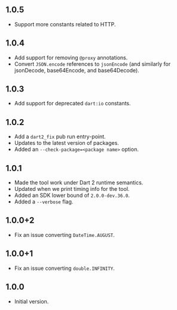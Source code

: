 ## 1.0.5
- Support more constants related to HTTP.

## 1.0.4
- Add support for removing `@proxy` annotations.
- Convert `JSON.encode` references to `jsonEncode` (and similarly for jsonDecode,
  base64Encode, and base64Decode).

## 1.0.3
- Add support for deprecated `dart:io` constants.

## 1.0.2
- Add a `dart2_fix` pub run entry-point.
- Updates to the latest version of packages.
- Added an `--check-package=<package name>` option.

## 1.0.1
- Made the tool work under Dart 2 runtime semantics.
- Updated when we print timing info for the tool.
- Added an SDK lower bound of `2.0.0-dev.36.0`.
- Added a `--verbose` flag.

## 1.0.0+2
- Fix an issue converting `DateTime.AUGUST`.

## 1.0.0+1
- Fix an issue converting `double.INFINITY`.

## 1.0.0
- Initial version.
